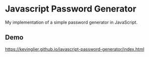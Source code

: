 # Javascript Password Generator
My implementation of a simple password generator in JavaScript.

## Demo
https://kevinglier.github.io/javascript-password-generator/index.html
